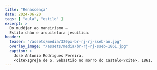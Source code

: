 ```yaml
---
title: "Renascença"
date: 2024-06-20
tags: [ "aula", "estilo" ]
excerpt: >
  Do mudéjar ao maneirismo –
  Estilo chão e arquitetura jesuítica.
header:
  teaser: "/assets/media/320px-br-rj-rj-sseb-an.jpg"
  overlay_image: "/assets/media/br-rj-rj-sseb-1861.jpg"
  caption: >
    José Antonio Rodrigues Pereira,
    <cite>Igreja de S. Sebastião no morro do Castelo</cite>, 1861.
---
```

